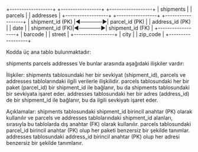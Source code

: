+------------------+        +-----------------+        +------------------+
|   shipments      |        |    parcels      |        |    addresses     |
+------------------+        +-----------------+        +------------------+
| shipment_id (PK) |◄──────►| parcel_id (PK)  |        | address_id (PK)  |
| date             |        | shipment_id (FK)|◄──────►| shipment_id (FK) |
+------------------+        | barcode         |        | street           |
                           +-----------------+        | city             |
                                                     | zip_code         |
                                                     +------------------+

Kodda üç ana tablo bulunmaktadır:

shipments
parcels
addresses
Ve bunlar arasında aşağıdaki ilişkiler vardır:

İlişkiler:
shipments tablosundaki her bir sevkiyat (shipment_id), parcels ve addresses tablolarındaki ilgili verilerle ilişkilidir.
parcels tablosundaki her bir paket (parcel_id) bir shipment_id ile bağlanır, bu da shipments tablosundaki bir sevkiyata işaret eder.
addresses tablosundaki her bir adres (address_id) de bir shipment_id ile bağlanır, bu da ilgili sevkiyatı işaret eder.

Açıklamalar:
shipments tablosundaki shipment_id birincil anahtar (PK) olarak kullanılır ve parcels ve addresses tablolarındaki shipment_id alanları, sırasıyla bu tablolarda dış anahtar (FK) olarak kullanılır.
parcels tablosundaki parcel_id birincil anahtar (PK) olup her paketi benzersiz bir şekilde tanımlar.
addresses tablosundaki address_id birincil anahtar (PK) olup her adresi benzersiz bir şekilde tanımlanır.
